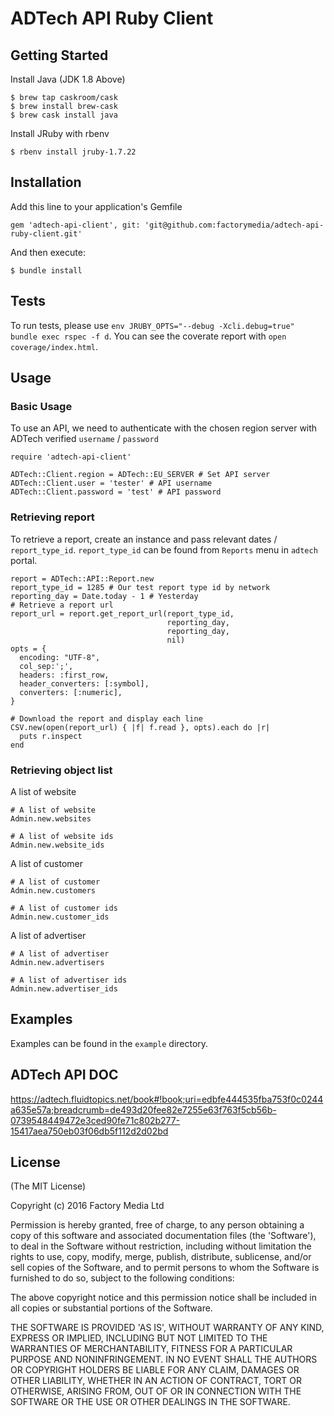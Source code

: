 # ADTech API Ruby Client

## Getting Started

Install Java (JDK 1.8 Above)

```
$ brew tap caskroom/cask
$ brew install brew-cask
$ brew cask install java
```

Install JRuby with rbenv
```
$ rbenv install jruby-1.7.22
```

## Installation

Add this line to your application's Gemfile

```
gem 'adtech-api-client', git: 'git@github.com:factorymedia/adtech-api-ruby-client.git'
```

And then execute:

```
$ bundle install
```

## Tests
To run tests, please use `env JRUBY_OPTS="--debug -Xcli.debug=true" bundle exec rspec -f d`. You can see the coverate report with `open coverage/index.html`.

## Usage

### Basic Usage

To use an API, we need to authenticate with the chosen region server with ADTech verified `username` / `password`
```
require 'adtech-api-client'

ADTech::Client.region = ADTech::EU_SERVER # Set API server
ADTech::Client.user = 'tester' # API username
ADTech::Client.password = 'test' # API password
```

### Retrieving report

To retrieve a report, create an instance and pass relevant dates / `report_type_id`. `report_type_id` can be found from `Reports` menu in `adtech` portal.

```
report = ADTech::API::Report.new
report_type_id = 1285 # Our test report type id by network
reporting_day = Date.today - 1 # Yesterday
# Retrieve a report url
report_url = report.get_report_url(report_type_id,
                                   reporting_day,
                                   reporting_day,
                                   nil)
opts = {
  encoding: "UTF-8",
  col_sep:';',
  headers: :first_row,
  header_converters: [:symbol],
  converters: [:numeric],
}

# Download the report and display each line
CSV.new(open(report_url) { |f| f.read }, opts).each do |r|
  puts r.inspect
end
```

### Retrieving object list

A list of website
```
# A list of website
Admin.new.websites

# A list of website ids
Admin.new.website_ids
```
A list of customer
```
# A list of customer
Admin.new.customers

# A list of customer ids
Admin.new.customer_ids
```

A list of advertiser
```
# A list of advertiser
Admin.new.advertisers

# A list of advertiser ids
Admin.new.advertiser_ids
```

## Examples

Examples can be found in the `example` directory.

## ADTech API DOC

https://adtech.fluidtopics.net/book#!book;uri=edbfe444535fba753f0c0244a635e57a;breadcrumb=de493d20fee82e7255e63f763f5cb56b-0739548449472e3ced90fe71c802b277-15417aea750eb03f06db5f112d2d02bd

## License

(The MIT License)

Copyright (c) 2016 Factory Media Ltd

Permission is hereby granted, free of charge, to any person obtaining a copy of this software and associated documentation files (the 'Software'), to deal in the Software without restriction, including without limitation the rights to use, copy, modify, merge, publish, distribute, sublicense, and/or sell copies of the Software, and to permit persons to whom the Software is furnished to do so, subject to the following conditions:

The above copyright notice and this permission notice shall be included in all copies or substantial portions of the Software.

THE SOFTWARE IS PROVIDED 'AS IS', WITHOUT WARRANTY OF ANY KIND, EXPRESS OR IMPLIED, INCLUDING BUT NOT LIMITED TO THE WARRANTIES OF MERCHANTABILITY, FITNESS FOR A PARTICULAR PURPOSE AND NONINFRINGEMENT. IN NO EVENT SHALL THE AUTHORS OR COPYRIGHT HOLDERS BE LIABLE FOR ANY CLAIM, DAMAGES OR OTHER LIABILITY, WHETHER IN AN ACTION OF CONTRACT, TORT OR OTHERWISE, ARISING FROM, OUT OF OR IN CONNECTION WITH THE SOFTWARE OR THE USE OR OTHER DEALINGS IN THE SOFTWARE.
